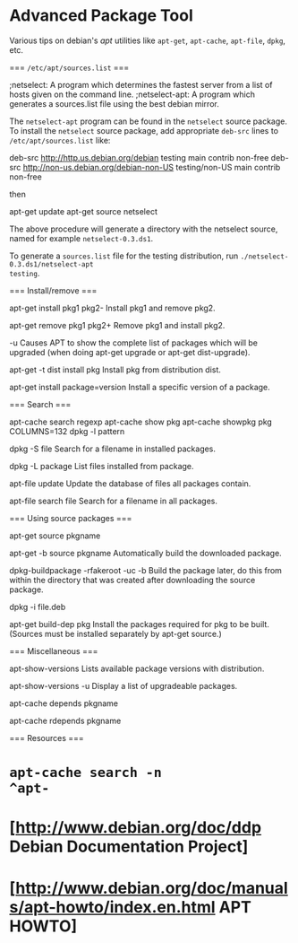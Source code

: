 Advanced Package Tool
=====================

Various tips on debian's *apt* utilities like `apt-get`, `apt-cache`, `apt-file`, `dpkg`, etc.

=== <code>/etc/apt/sources.list</code> ===

;netselect: A program which determines the fastest server from a list of hosts given on the command line.
;netselect-apt: A program which generates a sources.list file using the best debian mirror.

The <code>netselect-apt</code> program can be found in the <code>netselect</code> source package. To install the <code>netselect</code> source package, add appropriate <code>deb-src</code> lines to <code>/etc/apt/sources.list</code> like:

 deb-src http://http.us.debian.org/debian testing main contrib non-free
 deb-src http://non-us.debian.org/debian-non-US testing/non-US main contrib non-free

then

 apt-get update
 apt-get source netselect

The above procedure will generate a directory with the netselect source, named for example <code>netselect-0.3.ds1</code>.

To generate a <code>sources.list</code> file for the testing distribution, run <code>./netselect-0.3.ds1/netselect-apt testing</code>.

=== Install/remove ===

 apt-get install pkg1 pkg2-
    Install pkg1 and remove pkg2.
 
 apt-get remove pkg1 pkg2+
    Remove pkg1 and install pkg2.
 
 -u
    Causes APT to show the complete list of packages which will be upgraded (when doing apt-get upgrade or apt-get dist-upgrade).
 
 apt-get -t dist install pkg
    Install pkg from distribution dist. 
 
 apt-get install package=version
    Install a specific version of a package.

=== Search ===

 apt-cache search regexp
 apt-cache show pkg
 apt-cache showpkg pkg
 COLUMNS=132 dpkg -l pattern
 
 dpkg -S file
    Search for a filename in installed packages.
 
 dpkg -L package
    List files installed from package.
 
 apt-file update
    Update the database of files all packages contain.
 
 apt-file search file
    Search for a filename in all packages.

=== Using source packages ===

 apt-get source pkgname
 
 apt-get -b source pkgname
    Automatically build the downloaded package.
 
 dpkg-buildpackage -rfakeroot -uc -b
    Build the package later, do this from within the directory that was created after downloading the source package.
 
 dpkg -i file.deb
 
 apt-get build-dep pkg
    Install the packages required for pkg to be built. (Sources must be installed separately by apt-get source.)

=== Miscellaneous ===

 apt-show-versions
    Lists available package versions with distribution.
 
 apt-show-versions -u
    Display a list of upgradeable packages.
 
 apt-cache depends pkgname
 
 apt-cache rdepends pkgname

=== Resources ===

# <code>apt-cache search -n ^apt-</code>
# [http://www.debian.org/doc/ddp Debian Documentation Project]
# [http://www.debian.org/doc/manuals/apt-howto/index.en.html APT HOWTO]


